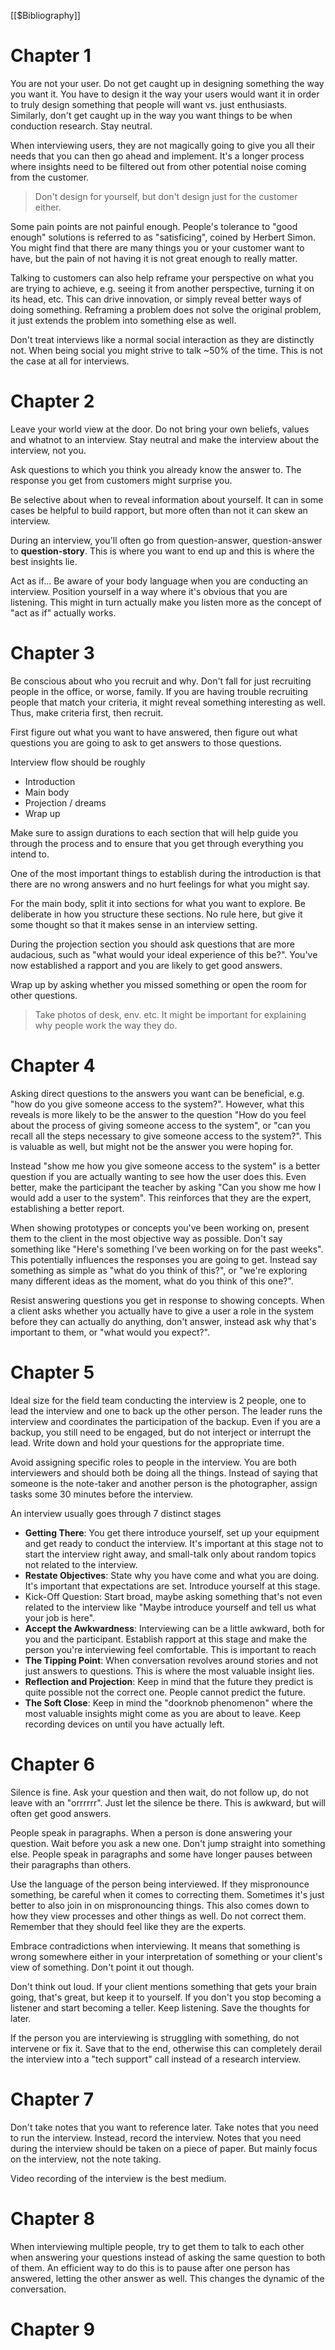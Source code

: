 [[$Bibliography]]

# Chapter 1

You are not your user. Do not get caught up in designing something the way you want it. You have to design it the way your users would want it in order to truly design something that people will want vs. just enthusiasts. Similarly, don't get caught up in the way you want things to be when conduction research. Stay neutral.

When interviewing users, they are not magically going to give you all their needs that you can then go ahead and implement. It's a longer process where insights need to be filtered out from other potential noise coming from the customer.

> Don't design for yourself, but don't design just for the customer either.

Some pain points are not painful enough. People's tolerance to "good enough" solutions is referred to as "satisficing", coined by Herbert Simon. You might find that there are many things you or your customer want to have, but the pain of not having it is not great enough to really matter.

Talking to customers can also help reframe your perspective on what you are trying to achieve, e.g. seeing it from another perspective, turning it on its head, etc. This can drive innovation, or simply reveal better ways of doing something. Reframing a problem does not solve the original problem, it just extends the problem into something else as well.

Don't treat interviews like a normal social interaction as they are distinctly not. When being social you might strive to talk ~50% of the time. This is not the case at all for interviews.

# Chapter 2

Leave your world view at the door. Do not bring your own beliefs, values and whatnot to an interview. Stay neutral and make the interview about the interview, not you.

Ask questions to which you think you already know the answer to. The response you get from customers might surprise you.

Be selective about when to reveal information about yourself. It can in some cases be helpful to build rapport, but more often than not it can skew an interview.

During an interview, you'll often go from question-answer, question-answer to **question-story**. This is where you want to end up and this is where the best insights lie.

Act as if... Be aware of your body language when you are conducting an interview. Position yourself in a way where it's obvious that you are listening. This might in turn actually make you listen more as the concept of "act as if" actually works.

# Chapter 3

Be conscious about who you recruit and why. Don't fall for just recruiting people in the office, or worse, family. If you are having trouble recruiting people that match your criteria, it might reveal something interesting as well. Thus, make criteria first, then recruit.

First figure out what you want to have answered, then figure out what questions you are going to ask to get answers to those questions.

Interview flow should be roughly
- Introduction
- Main body
- Projection / dreams
- Wrap up

Make sure to assign durations to each section that will help guide you through the process and to ensure that you get through everything you intend to.

One of the most important things to establish during the introduction is that there are no wrong answers and no hurt feelings for what you might say.

For the main body, split it into sections for what you want to explore. Be deliberate in how you structure these sections. No rule here, but give it some thought so that it makes sense in an interview setting.

During the projection section you should ask questions that are more audacious, such as "what would your ideal experience of this be?". You've now established a rapport and you are likely to get good answers.

Wrap up by asking whether you missed something or open the room for other questions.

> Take photos of desk, env. etc. It might be important for explaining why people work the way they do.

# Chapter 4

Asking direct questions to the answers you want can be beneficial, e.g. "how do you give someone access to the system?". However, what this reveals is more likely to be the answer to the question "How do you feel about the process of giving someone access to the system", or "can you recall all the steps necessary to give someone access to the system?". This is valuable as well, but might not be the answer you were hoping for.

Instead "show me how you give someone access to the system" is a better question if you are actually wanting to see how the user does this. Even better, make the participant the teacher by asking "Can you show me how I would add a user to the system". This reinforces that they are the expert, establishing a better report.

When showing prototypes or concepts you've been working on, present them to the client in the most objective way as possible. Don't say something like "Here's something I've been working on for the past weeks". This potentially influences the responses you are going to get. Instead say something as simple as "what do you think of this?", or "we're exploring many different ideas as the moment, what do you think of this one?".

Resist answering questions you get in response to showing concepts. When a client asks whether you actually have to give a user a role in the system before they can actually do anything, don't answer, instead ask why that's important to them, or "what would you expect?".

# Chapter 5

Ideal size for the field team conducting the interview is 2 people, one to lead the interview and one to back up the other person. The leader runs the interview and coordinates the participation of the backup. Even if you are a backup, you still need to be engaged, but do not interject or interrupt the lead. Write down and hold your questions for the appropriate time.

Avoid assigning specific roles to people in the interview. You are both interviewers and should both be doing all the things. Instead of saying that someone is the note-taker and another person is the photographer, assign tasks some 30 minutes before the interview.

An interview usually goes through 7 distinct stages

- **Getting There**: You get there introduce yourself, set up your equipment and get ready to conduct the interview. It's important at this stage not to start the interview right away, and small-talk only about random topics not related to the interview.
- **Restate Objectives**: State why you have come and what you are doing. It's important that expectations are set. Introduce yourself at this stage.
- Kick-Off Question: Start broad, maybe asking something that's not even related to the interview like "Maybe introduce yourself and tell us what your job is here".
- **Accept the Awkwardness**: Interviewing can be a little awkward, both for you and the participant. Establish rapport at this stage and make the person you're interviewing feel comfortable. This is important to reach
- **The Tipping Point**: When conversation revolves around stories and not just answers to questions. This is where the most valuable insight lies.
- **Reflection and Projection**: Keep in mind that the future they predict is quite possible not the correct one. People cannot predict the future.
- **The Soft Close**: Keep in mind the "doorknob phenomenon" where the most valuable insights might come as you are about to leave. Keep recording devices on until you have actually left.

# Chapter 6

Silence is fine. Ask your question and then wait, do not follow up, do not leave with an "orrrrrr". Just let the silence be there. This is awkward, but will often get good answers.

People speak in paragraphs. When a person is done answering your question. Wait before you ask a new one. Don't jump straight into something else. People speak in paragraphs and some have longer pauses between their paragraphs than others.

Use the language of the person being interviewed. If they mispronounce something, be careful when it comes to correcting them. Sometimes it's just better to also join in on mispronouncing things. This also comes down to how they view processes and other things as well. Do not correct them. Remember that they should feel like they are the experts.

Embrace contradictions when interviewing. It means that something is wrong somewhere either in your interpretation of something or your client's view of something. Don't point it out though.

Don't think out loud. If your client mentions something that gets your brain going, that's great, but keep it to yourself. If you don't you stop becoming a listener and start becoming a teller. Keep listening. Save the thoughts for later.

If the person you are interviewing is struggling with something, do not intervene or fix it. Save that to the end, otherwise this can completely derail the interview into a "tech support" call instead of a research interview.

# Chapter 7

Don't take notes that you want to reference later. Take notes that you need to run the interview. Instead, record the interview. Notes that you need during the interview should be taken on a piece of paper. But mainly focus on the interview, not the note taking.

Video recording of the interview is the best medium.

# Chapter 8

When interviewing multiple people, try to get them to talk to each other when answering your questions instead of asking the same question to both of them. An efficient way to do this is to pause after one person has answered, letting the other answer as well. This changes the dynamic of the conversation.

# Chapter 9

